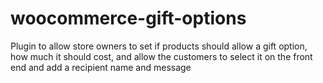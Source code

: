 # woocommerce-gift-options
Plugin to allow store owners to set if products should allow a gift option, how much it should cost, and allow the customers to select it on the front end and add a recipient name and message

